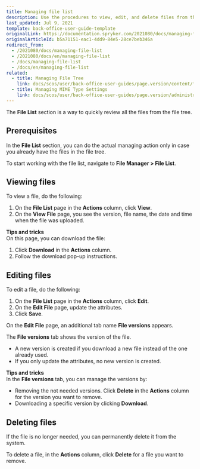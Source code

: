 ```yaml
---
title: Managing file list
description: Use the procedures to view, edit, and delete files from the system in the Back Office.
last_updated: Jul 9, 2021
template: back-office-user-guide-template
originalLink: https://documentation.spryker.com/2021080/docs/managing-file-list
originalArticleId: b5a71151-eac1-4dd9-84e5-28ce7beb346a
redirect_from:
  - /2021080/docs/managing-file-list
  - /2021080/docs/en/managing-file-list
  - /docs/managing-file-list
  - /docs/en/managing-file-list
related:
  - title: Managing File Tree
    link: docs/scos/user/back-office-user-guides/page.version/content/file-manager/managing-file-tree.html
  - title: Managing MIME Type Settings
    link: docs/scos/user/back-office-user-guides/page.version/administration/mime-type-settings/managing-mime-type-settings.html
---
```


The **File List** section is a way to quickly review all the files from the file tree.

## Prerequisites

In the **File List** section, you can do the actual managing action only in case you already have the files in the file tree.

To start working with the file list, navigate to **File Manager&nbsp;<span aria-label="and then">></span> File List**.

## Viewing files

To view a file, do the following:
1. On the **File List** page in the **Actions** column, click **View**.
2. On the **View File** page, you see the version, file name, the date and time when the file was uploaded.

**Tips and tricks**
<br>On this page, you can download the file:
1. Click **Download** in the **Actions** column.
2. Follow the download pop-up instructions.

## Editing files

To edit a file, do the following:
1. On the **File List** page in the **Actions** column, click **Edit**.
2. On the **Edit File** page, update the attributes.
3. Click **Save**.

On the **Edit File** page, an additional tab name **File versions** appears.

The **File versions** tab shows the version of the file.
* A new version is created if you download a new file instead of the one already used.
* If you only update the attributes, no new version is created.

**Tips and tricks**
<br>In the **File versions** tab, you can manage the versions by:
* Removing the not needed versions. Click **Delete** in the **Actions** column for the version you want to remove.
* Downloading a specific version by clicking **Download**.

## Deleting files

If the file is no longer needed, you can permanently delete it from the system.

To delete a file, in the **Actions** column, click **Delete** for a file you want to remove.
